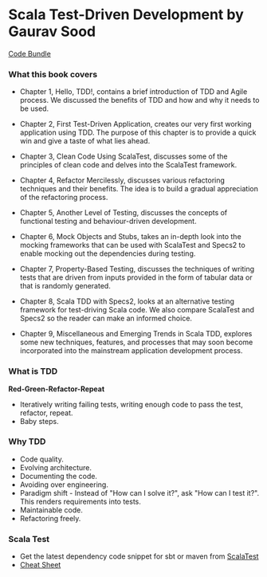 # Scala Test-Driven Development by Gaurav Sood #
[Code Bundle](https://github.com/PacktPublishing/Scala-Test-Driven-Development)

### What this book covers ###
* Chapter 1, Hello, TDD!, contains a brief introduction of TDD and Agile process. We discussed the benefits of TDD and how and why it needs to be used.

* Chapter 2, First Test-Driven Application, creates our very first working application using TDD. The purpose of this chapter is to provide a quick win and give a taste of what lies ahead.

* Chapter 3, Clean Code Using ScalaTest, discusses some of the principles of clean code and delves into the ScalaTest framework.

* Chapter 4, Refactor Mercilessly, discusses various refactoring techniques and their benefits. The idea is to build a gradual appreciation of the refactoring process.

* Chapter 5, Another Level of Testing, discusses the concepts of functional testing and behaviour-driven development.

* Chapter 6, Mock Objects and Stubs, takes an in-depth look into the mocking frameworks that can be used with ScalaTest and Specs2 to enable mocking out the dependencies during testing.

* Chapter 7, Property-Based Testing, discusses the techniques of writing tests that are driven from inputs provided in the form of tabular data or that is randomly generated.

* Chapter 8, Scala TDD with Specs2, looks at an alternative testing framework for test-driving Scala code. We also compare ScalaTest and Specs2 so the reader can make an informed choice.

* Chapter 9, Miscellaneous and Emerging Trends in Scala TDD, explores some new techniques, features, and processes that may soon become incorporated into the mainstream application development process.

### What is TDD ###
**Red-Green-Refactor-Repeat**
* Iteratively writing failing tests, writing enough code to pass the test, refactor, repeat.
* Baby steps.

### Why TDD ###
* Code quality.
* Evolving architecture.
* Documenting the code.
* Avoiding over engineering.
* Paradigm shift - Instead of "How can I solve it?", ask "How can I test it?". This renders requirements into tests.
* Maintainable code.
* Refactoring freely.

### Scala Test ###
* Get the latest dependency code snippet for sbt or maven from [ScalaTest](http://www.scalatest.org/user_guide)
* [Cheat Sheet](http://www.scalatest.org/at_a_glance/FlatSpec)
